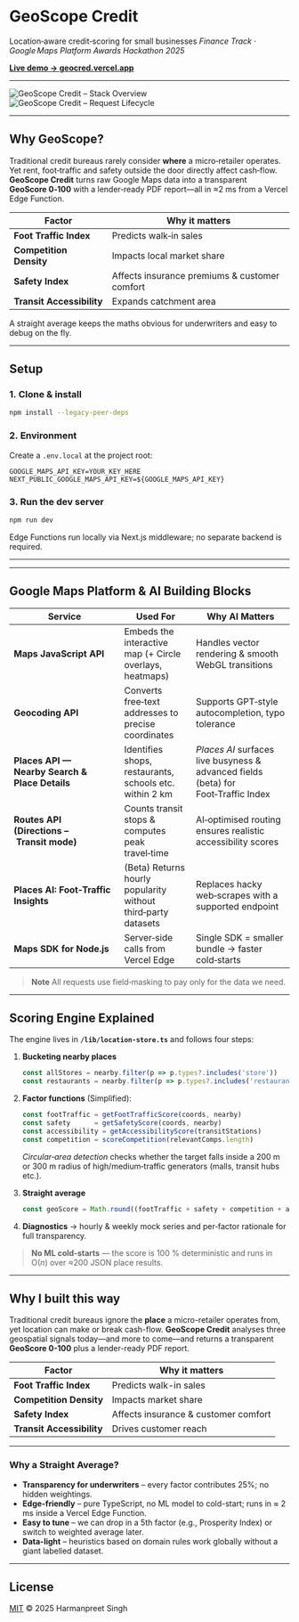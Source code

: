 # GeoScope Credit

Location‑aware credit‑scoring for small businesses
*Finance Track · Google Maps Platform Awards Hackathon 2025*

[**Live demo → geocred.vercel.app**](https://geocred.vercel.app)

---

![GeoScope Credit – Stack Overview](https://ik.imagekit.io/yh66k1zse/ChatGPT%20Image%20Jun%209%202025%20Project%20Overview.jpeg?updatedAt=1749476251841)
![GeoScope Credit – Request Lifecycle](https://ik.imagekit.io/yh66k1zse/PNG%20image%206.png?updatedAt=1749476263422)

---

## Why GeoScope?

Traditional credit bureaus rarely consider **where** a micro‑retailer operates. Yet rent, foot‑traffic and safety outside the door directly affect cash‑flow. **GeoScope Credit** turns raw Google Maps data into a transparent **GeoScore 0‑100** with a lender‑ready PDF report—all in ≈2 ms from a Vercel Edge Function.

|  Factor                   |  Why it matters                               |
| ------------------------- | --------------------------------------------- |
| **Foot Traffic Index**    | Predicts walk‑in sales                        |
| **Competition Density**   | Impacts local market share                    |
| **Safety Index**          | Affects insurance premiums & customer comfort |
| **Transit Accessibility** | Expands catchment area                        |

A straight average keeps the maths obvious for underwriters and easy to debug on the fly.

---

## Setup 

### 1. Clone & install

```bash
npm install --legacy-peer-deps 
```

### 2. Environment

Create a `.env.local` at the project root:

```env
GOOGLE_MAPS_API_KEY=YOUR_KEY_HERE
NEXT_PUBLIC_GOOGLE_MAPS_API_KEY=${GOOGLE_MAPS_API_KEY}
```

### 3. Run the dev server

```bash
npm run dev
```

Edge Functions run locally via Next.js middleware; no separate backend is required.

---


---

## Google Maps Platform & AI Building Blocks

|  Service                                       |  Used For                                                     |  Why AI Matters                                                                    |
| ---------------------------------------------- | ------------------------------------------------------------- | ---------------------------------------------------------------------------------- |
| **Maps JavaScript API**                        | Embeds the interactive map (+ Circle overlays, heatmaps)      | Handles vector rendering & smooth WebGL transitions                                |
| **Geocoding API**                              | Converts free‑text addresses to precise coordinates           | Supports GPT‑style autocompletion, typo tolerance                                  |
| **Places API — Nearby Search & Place Details** | Identifies shops, restaurants, schools etc. within 2 km       | *Places AI* surfaces live busyness & advanced fields (beta) for Foot‑Traffic Index |
| **Routes API (Directions – Transit mode)**     | Counts transit stops & computes peak travel‑time              | AI‑optimised routing ensures realistic accessibility scores                        |
| **Places AI: Foot‑Traffic Insights**           | (Beta) Returns hourly popularity without third‑party datasets | Replaces hacky web‑scrapes with a supported endpoint                               |
| **Maps SDK for Node.js**                       | Server‑side calls from Vercel Edge                            | Single SDK = smaller bundle → faster cold‑starts                                   |

> **Note** All requests use field‑masking to pay only for the data we need.

---

## Scoring Engine Explained

The engine lives in **`/lib/location‑store.ts`** and follows four steps:

1. **Bucketing nearby places**

   ```ts
   const allStores = nearby.filter(p => p.types?.includes('store'))
   const restaurants = nearby.filter(p => p.types?.includes('restaurant'))
   ```

2. **Factor functions** (Simplified):

   ```ts
   const footTraffic = getFootTrafficScore(coords, nearby)
   const safety      = getSafetyScore(coords, nearby)
   const accessibility = getAccessibilityScore(transitStations)
   const competition = scoreCompetition(relevantComps.length)
   ```

   *Circular‑area detection* checks whether the target falls inside a 200 m or 300 m radius of high/medium‑traffic generators (malls, transit hubs etc.).

3. **Straight average**

   ```ts
   const geoScore = Math.round((footTraffic + safety + competition + accessibility) / 4)
   ```

4. **Diagnostics** → hourly & weekly mock series and per‑factor rationale for full transparency.

> **No ML cold‑starts** — the score is 100 % deterministic and runs in O(*n*) over ≈200 JSON place results.
---

## Why I built this way

Traditional credit bureaus ignore the **place** a micro-retailer operates from, yet location can make or break cash-flow. **GeoScope Credit** analyses three geospatial signals today—and more to come—and returns a transparent **GeoScore 0-100** plus a lender-ready PDF report.

| Factor                       | Why it matters                                  | 
| ---------------------------- | ----------------------------------------------- |
| **Foot Traffic Index**       | Predicts walk-in sales                          |
| **Competition Density**      | Impacts market share                            | 
| **Safety Index**             | Affects insurance & customer comfort            | 
| **Transit Accessibility**    | Drives customer reach                           |


---

### Why a Straight Average?

- **Transparency for underwriters** – every factor contributes 25%; no hidden weightings.
- **Edge-friendly** – pure TypeScript, no ML model to cold-start; runs in ≈ 2 ms inside a Vercel Edge Function.
- **Easy to tune** – we can drop in a 5th factor (e.g., Prosperity Index) or switch to weighted average later.
- **Data-light** – heuristics based on domain rules work globally without a giant labelled dataset.

---

## License

[MIT](LICENSE) © 2025 Harmanpreet Singh
